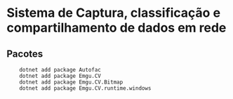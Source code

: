 # Sistema de Captura, classificação e compartilhamento de dados em rede

## Pacotes
```
    dotnet add package Autofac
    dotnet add package Emgu.CV
    dotnet add package Emgu.CV.Bitmap
    dotnet add package Emgu.CV.runtime.windows
```
